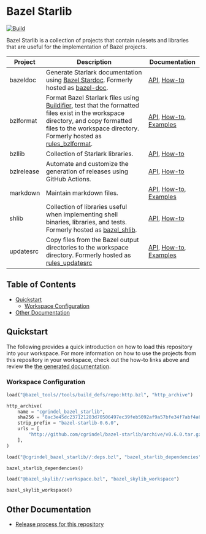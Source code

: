# Bazel Starlib

[![Build](https://github.com/cgrindel/bazel-starlib/actions/workflows/ci.yml/badge.svg?event=schedule)](https://github.com/cgrindel/bazel-starlib/actions/workflows/ci.yml)

Bazel Starlib is a collection of projects that contain rulesets and libraries that are useful for
the implementation of Bazel projects. 

| Project | Description | Documentation |
| ------- | ----------- | ------------- |
| bazeldoc | Generate Starlark documentation using [Bazel Stardoc](https://github.com/bazelbuild/stardoc). Formerly hosted as [bazel-doc](https://github.com/cgrindel/bazel-doc). | [API](/doc/bazeldoc/), [How-to](/bazeldoc/) |
| bzlformat | Format Bazel Starlark files using [Buildifier](https://github.com/bazelbuild/buildtools/tree/master/buildifier), test that the formatted files exist in the workspace directory, and copy formatted files to the workspace directory. Formerly hosted as [rules_bzlformat](https://github.com/cgrindel/rules_bzlformat). | [API](/doc/bzlformat/), [How-to](/bzlformat/), [Examples](/examples/bzlformat/) |
| bzllib | Collection of Starlark libraries. | [API](/doc/bzllib/), [How-to](/bzllib/) |
| bzlrelease | Automate and customize the generation of releases using GitHub Actions. | [API](/doc/bzlrelease/), [How-to](/bzlrelease/) |
| markdown | Maintain markdown files. | [API](/doc/markdown/), [How-to](/markdown/), [Examples](/examples/markdown/) |
| shlib | Collection of libraries useful when implementing shell binaries, libraries, and tests. Formerly hosted as [bazel_shlib](https://github.com/cgrindel/bazel_shlib). | [API](/doc/shlib/), [How-to](/shlib/) |
| updatesrc | Copy files from the Bazel output directories to the workspace directory. Formerly hosted as [rules_updatesrc](https://github.com/cgrindel/rules_updatesrc) | [API](/doc/updatesrc/), [How-to](/updatesrc/), [Examples](/examples/updatesrc/) |


## Table of Contents

<!-- MARKDOWN TOC: BEGIN -->
* [Quickstart](#quickstart)
  * [Workspace Configuration](#workspace-configuration)
* [Other Documentation](#other-documentation)
<!-- MARKDOWN TOC: END -->


## Quickstart

The following provides a quick introduction on how to load this repository into your workspace.  For
more information on how to use the projects from this repository in your workspace, check out the
how-to links above and review the [the generated documentation](/doc/).


### Workspace Configuration

<!-- BEGIN WORKSPACE SNIPPET -->
```python
load("@bazel_tools//tools/build_defs/repo:http.bzl", "http_archive")

http_archive(
    name = "cgrindel_bazel_starlib",
    sha256 = "8ac3e45dc237121283d70506497ec39feb5092af9a57bfe34f7abf4a6bd2ebaa",
    strip_prefix = "bazel-starlib-0.6.0",
    urls = [
        "http://github.com/cgrindel/bazel-starlib/archive/v0.6.0.tar.gz",
    ],
)

load("@cgrindel_bazel_starlib//:deps.bzl", "bazel_starlib_dependencies")

bazel_starlib_dependencies()

load("@bazel_skylib//:workspace.bzl", "bazel_skylib_workspace")

bazel_skylib_workspace()
```
<!-- END WORKSPACE SNIPPET -->

## Other Documentation

- [Release process for this repository](release/README.md)
